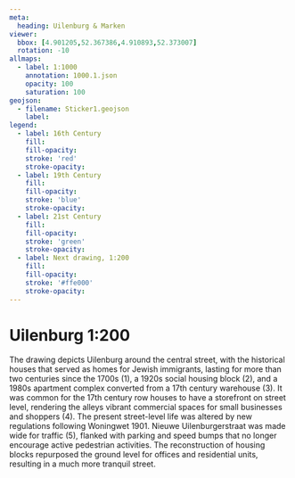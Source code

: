 ```yaml
---
meta:
  heading: Uilenburg & Marken
viewer:
  bbox: [4.901205,52.367386,4.910893,52.373007]
  rotation: -10
allmaps:
  - label: 1:1000
    annotation: 1000.1.json
    opacity: 100
    saturation: 100
geojson:
  - filename: Sticker1.geojson
    label: 
legend:
  - label: 16th Century
    fill:
    fill-opacity:
    stroke: 'red'
    stroke-opacity:
  - label: 19th Century
    fill:
    fill-opacity:
    stroke: 'blue'
    stroke-opacity:
  - label: 21st Century
    fill:
    fill-opacity:
    stroke: 'green'
    stroke-opacity:
  - label: Next drawing, 1:200
    fill:
    fill-opacity:
    stroke: '#ffe000'
    stroke-opacity:
---
```

# Uilenburg 1:200
The drawing depicts Uilenburg around the central street, with the historical houses that served as homes for Jewish immigrants, lasting for more than two centuries since the 1700s (1), a 1920s social housing block (2), and a 1980s apartment complex converted from a 17th century warehouse (3). It was common for the 17th century row houses to have a storefront on street level, rendering the alleys vibrant commercial spaces for small businesses and shoppers (4). The present street-level life was altered by new regulations following Woningwet 1901. Nieuwe Uilenburgerstraat was made wide for traffic (5), flanked with parking and speed bumps that no longer encourage active pedestrian activities. The reconstruction of housing blocks repurposed the ground level for offices and residential units, resulting in a much more tranquil street.